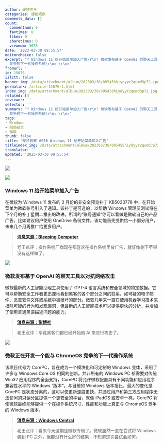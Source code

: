 ```yaml
---
author: 硬核老王
categories: 硬核观察
comments_data: []
count:
  commentnum: 0
  favtimes: 0
  likes: 0
  sharetimes: 0
  viewnum: 3678
date: '2023-03-30 09:55:54'
editorchoice: false
excerpt: "? Windows 11 给开始菜单加入广告\r\n? 微软发布基于 OpenAI 的聊天工具以对抗网络攻击\r\n? 微软正在开发一个能与 ChromeOS
  竞争的下一代操作系统\r\n» \r\n»"
fromurl: ''
id: 15676
islctt: false
banner_img: /data/attachment/album/202303/30/095458hiydyyr2qumd3p72.jpg
permalink: /article-15676-1.html
index_img: /data/attachment/album/202303/30/095458hiydyyr2qumd3p72.jpg
related: []
reviewer: ''
selector: ''
summary: "? Windows 11 给开始菜单加入广告\r\n? 微软发布基于 OpenAI 的聊天工具以对抗网络攻击\r\n? 微软正在开发一个能与 ChromeOS
  竞争的下一代操作系统\r\n» \r\n»"
tags:
- Windows
- 网络安全
- 微软
thumb: false
title: '硬核观察 #956 Windows 11 给开始菜单加入广告'
titleindex_img: /data/attachment/album/202303/30/095458hiydyyr2qumd3p72.jpg
translator: ''
updated: '2023-03-30 09:55:54'
---
```


![](/data/attachment/album/202303/30/095458hiydyyr2qumd3p72.jpg)


![](/data/attachment/album/202303/30/095510mv1d79vodoy2aoaz.jpg)


### Windows 11 给开始菜单加入广告


在微软为 Windows 11 发布的 3 月份的非安全预览补丁 KB5023778 中，在开始菜单为微软账号引入了通知。该补丁是可选的，以帮助 Windows 管理员测试将在下个月的补丁星期二推出的改进。所谓的“账号通知”你可以看做是微软自己的产品广告，比如建议用户使用 OneDrive 备份文件。该功能首先提供给一小部分用户，未来几个月再推广给更多用户。



> 
> **[消息来源：Bleeping Computer](https://www.bleepingcomputer.com/news/microsoft/windows-11-kb5023778-update-adds-promotions-to-the-start-menu/)**
> 
> 
> 



> 
> 老王点评：操作系统厂商现在都喜欢在操作系统里放广告，就好像剩下苹果没有这样做了。
> 
> 
> 


![](/data/attachment/album/202303/30/095519kcrw3f6mw1rjlfnl.jpg)


### 微软发布基于 OpenAI 的聊天工具以对抗网络攻击


微软最新的人工智能助理工具使用了 GPT-4 语言系统和安全领域的特定数据。它可以帮助安全工作者更迅速地看到黑客的各个部分之间的联系，如可疑的电子邮件、恶意软件文件或系统中被破坏的部分。微软几年来一直在使用机器学习技术来根除可疑的行为和发现漏洞，但最新的人工智能技术可以提供更快的分析，并增加了使用普通英语描述问题的能力。



> 
> **[消息来源：彭博社](https://www.bloomberg.com/news/articles/2023-03-28/microsoft-msft-introduces-openai-chat-tools-for-fighting-cyberattacks)**
> 
> 
> 



> 
> 老王点评：毕竟黑客们都已经开始用 AI 来进行攻击了。
> 
> 
> 


![](/data/attachment/album/202303/30/095533nqbfix66myw3mtzx.jpg)


### 微软正在开发一个能与 ChromeOS 竞争的下一代操作系统


该项目代号为 CorePC，旨在成为一个模块化和可定制的 Windows 变体，采用了许多与 Windows Core OS 相同的创新。并非所有的 Windows PC 都需要对传统 Win32 应用程序的全面支持，CorePC 将允许微软配置具有不同功能和应用程序兼容性水平的 Windows “版本”。与目前的 Windows 版本相比，最大的变化是 CorePC 是状态分离的，这可以使更新速度更快，并通过用户和第三方应用程序无法访问的只读分区提供一个更安全的平台，就像 iPadOS 或安卓一样。CorePC 将使微软最终能够提供一个在操作系统尺寸、性能和功能上真正与 ChromeOS 竞争的 Windows 版本。



> 
> **[消息来源：Windows Central](https://www.windowscentral.com/software-apps/windows-11/microsoft-windows-corepc-modern-platform-hudson-valley-2024)**
> 
> 
> 



> 
> 老王点评：看来今天这期是微软专辑了。微软虽然一直在尝试将 Windows 装到 PC 之外，但都没有什么好的结果，不知道这次尝试会如何。
> 
> 
>